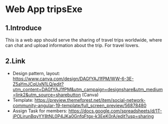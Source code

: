 # Web App tripsExe
## 1.Introduce
This is a web app should serve the sharing of travel trips worldwide, where can chat and upload information about the trip. For travel lovers.
## 2.Link
- Design pattern, layout: https://www.canva.com/design/DAGfYAJ1fPM/WW-6-3E-Z5aYmJCqUxN1LQ/edit?utm_content=DAGfYAJ1fPM&utm_campaign=designshare&utm_medium=link2&utm_source=sharebutton (Canva)
- Template: https://preview.themeforest.net/item/social-network-community-angular-19-template/full_screen_preview/56878480
- Assign Task for members: https://docs.google.com/spreadsheets/d/1T-jPOLirunBqvYY8tNL0P4JKa0GnfqFtgx-k3EeK0rA/edit?usp=sharing
